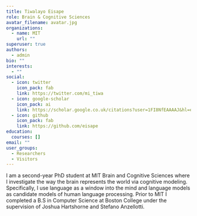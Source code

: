 ```yaml
---
title: Tiwalayo Eisape
role: Brain & Cognitive Sciences
avatar_filename: avatar.jpg
organizations:
  - name: MIT
    url: ""
superuser: true
authors:
  - admin
bio: ""
interests:
  - ""
social:
  - icon: twitter
    icon_pack: fab
    link: https://twitter.com/mi_tiwa
  - icon: google-scholar
    icon_pack: ai
    link: https://scholar.google.co.uk/citations?user=1FI8NfEAAAAJ&hl=en&oi=ao
  - icon: github
    icon_pack: fab
    link: https://github.com/eisape
education:
  courses: []
email: ""
user_groups:
  - Researchers
  - Visitors
---
```

I am a second-year PhD student at MIT Brain and Cognitive Sciences where I investigate the way the brain represents the world via cognitive modeling. Specifically, I use language as a window into the mind and language models as candidate models of human language processing. Prior to MIT I completed a B.S in  Computer Science at Boston College under the supervision of   Joshua Hartshorne and Stefano Anzellotti.
